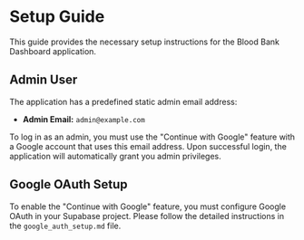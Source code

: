 # Setup Guide

This guide provides the necessary setup instructions for the Blood Bank Dashboard application.

## Admin User

The application has a predefined static admin email address:

- **Admin Email:** `admin@example.com`

To log in as an admin, you must use the "Continue with Google" feature with a Google account that uses this email address. Upon successful login, the application will automatically grant you admin privileges.

## Google OAuth Setup

To enable the "Continue with Google" feature, you must configure Google OAuth in your Supabase project. Please follow the detailed instructions in the `google_auth_setup.md` file.
